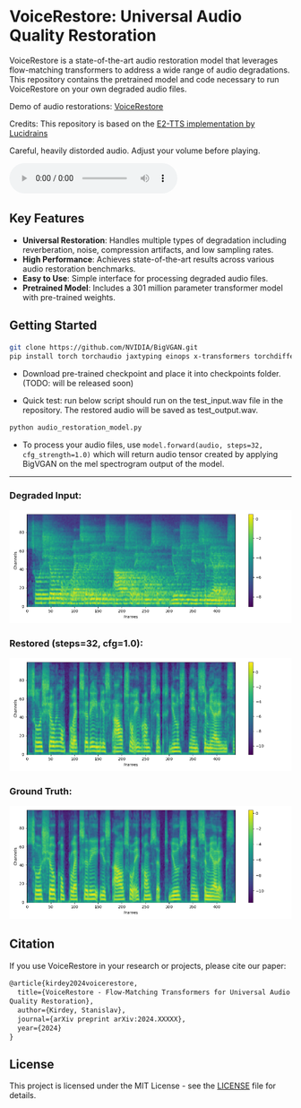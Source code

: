 # VoiceRestore: Universal Audio Quality Restoration

VoiceRestore is a state-of-the-art audio restoration model that leverages flow-matching transformers to address a wide range of audio degradations. This repository contains the pretrained model and code necessary to run VoiceRestore on your own degraded audio files.

Demo of audio restorations: [VoiceRestore](https://sparkling-rabanadas-3082be.netlify.app/)

Credits: This repository is based on the [E2-TTS implementation by Lucidrains](https://github.com/lucidrains/e2-tts-pytorch)


Careful, heavily distorded audio. Adjust your volume before playing.


<audio controls>
  <source src="./audio/lq_heavy-distort-wall.wav" type="audio/wav">
  Your browser does not support the audio element.
</audio>

## Key Features

- **Universal Restoration**: Handles multiple types of degradation including reverberation, noise, compression artifacts, and low sampling rates.
- **High Performance**: Achieves state-of-the-art results across various audio restoration benchmarks.
- **Easy to Use**: Simple interface for processing degraded audio files.
- **Pretrained Model**: Includes a 301 million parameter transformer model with pre-trained weights.

## Getting Started

 ```bash
git clone https://github.com/NVIDIA/BigVGAN.git
pip install torch torchaudio jaxtyping einops x-transformers torchdiffeq gateloop-transformer
```

- Download pre-trained checkpoint and place it into checkpoints folder. (TODO: will be released soon)

- Quick test: run below script should run on the test_input.wav file in the repository. The restored audio will be saved as test_output.wav.
```bash
python audio_restoration_model.py
```

- To process your audio files, use `model.forward(audio, steps=32, cfg_strength=1.0)` which will return audio tensor created by applying BigVGAN on the mel spectrogram output of the model. 


---
### Degraded Input: 

![Degraded Input](./imgs/degraded.png "Degraded Input")

### Restored (steps=32, cfg=1.0):

![Restored](./imgs/restored.png "Restored")


### Ground Truth:

![Ground Truth](./imgs/ground_truth.png "Ground Truth")



## Citation

If you use VoiceRestore in your research or projects, please cite our paper:

```
@article{kirdey2024voicerestore,
  title={VoiceRestore - Flow-Matching Transformers for Universal Audio Quality Restoration},
  author={Kirdey, Stanislav},
  journal={arXiv preprint arXiv:2024.XXXXX},
  year={2024}
}
```



## License

This project is licensed under the MIT License - see the [LICENSE](LICENSE) file for details.
